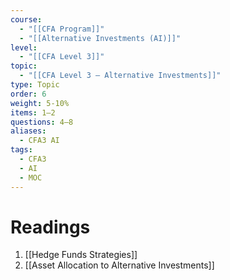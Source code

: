```yaml
---
course:
  - "[[CFA Program]]"
  - "[[Alternative Investments (AI)]]"
level:
  - "[[CFA Level 3]]"
topic:
  - "[[CFA Level 3 — Alternative Investments]]"
type: Topic
order: 6
weight: 5-10%
items: 1–2
questions: 4–8
aliases:
  - CFA3 AI
tags:
  - CFA3
  - AI
  - MOC
---
```

# Readings

1. [[Hedge Funds Strategies]]
2. [[Asset Allocation to Alternative Investments]]
